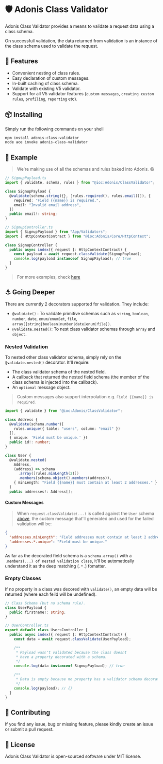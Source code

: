 # 🛡 Adonis Class Validator

Adonis Class Validator provides a means to validate a request data using a class schema.

On successfull validation, the data returned from validation is an instance of the class schema used to validate the request.

## 🎁 Features

- Convenient nesting of class rules.
- Easy declaration of custom messages.
- In-built caching of class schema.
- Validate with existing V5 validator.
- Support for all V5 validator features (`custom messages`, `creating custom rules`, `profiling`, `reporting` etc).

## 📦 Installing

Simply run the following commands on your shell

```bash
npm install adonis-class-validator
node ace invoke adonis-class-validator
```

## 📌 Example

> We're making use of all the schemas and rules baked into Adonis. 😃

```ts
// SignupPayload.ts
import { validate, schema, rules } from "@ioc:Adonis/ClassValidator";

class SignupPayload {
  @validate(schema.string({}, [rules.required(), rules.email()]), {
    required: "Field {{name}} is required.",
    email: "Invalid email address",
  })
  public email!: string;
}
```

```ts
// SignupController.ts
import { SignupPayload } from "App/Validators";
import { HttpContextContract } from "@ioc:Adonis/Core/HttpContext";

class SignupController {
  public async index({ request }: HttpContextContract) {
    const payload = await request.classValidate(SignupPayload);
    console.log(payload instanceof SignupPayload); // true
  }
}
```

> For more examples, check [here](./test/cases/classes.ts)

## ⚓️ Going Deeper

There are currently 2 decorators supported for validation. They include:

- `@validate()` : To validate primitive schemas such as `string`, `boolean`, `number`, `date`, `enum/enumSet`, `file`, `array([string|boolean|number|date|enum|file])`.
- `@validate.nested()`: To nest class validator schemas through `array` and `object`.

### Nested Validation

To nested other class validator schema, simply rely on the `@validate.nested()` decorator. It'll require:

- The class validator schema of the nested field.
- A callback that returned the nested field schema (the member of the class schema is injected into the callback).
- An `optional` message object.

> Custom messages also support interpolation e.g. `Field {{name}} is required`.

```ts
import { validate } from "@ioc:Adonis/ClassValidator";

class Address {
  @validate(schema.number([
    rules.unique({ table: "users", column: "email" })
  ]),
  { unique: 'Field must be unique.' })
  public id!: number;
}

class User {
  @validate.nested(
    Address,
    (address) => schema
      .array([rules.minLength(2)])
      .members(schema.object().members(address)),
    { minLength: "Field {{name}} must contain at least 2 addresses." }
  )
  public addresses!: Address[];
```

#### Custom Messages

> When `request.classValidate(...)` is called against the `User` schema [above](#nested-validation), the custom message that'll generated and used for the failed validation will be:

```json
{
  "addresses.minLength": "Field addresses must contain at least 2 addresses.",
  "addresses.*.unique": "Field must be unique."
}
```

As far as the decorated field schema is a `schema.array()` with a `.members(...) of nested validation class`, it'll be automatically understand it as the deep matching (`.*.`) fomatter.

### Empty Classes

If no property in a class was decored with `validate()`, an empty data will be returned (where each feild will be undefined).

```ts
// Class Schema (but no schema rule).
class UserPayload {
  public firstname!: string;
}

// UserController.ts
export default class UsersController {
  public async index({ request }: HttpContextContract) {
    const data = await request.classValidate(UserPayload);

    /**
     * Payload wasn't validated because the class doesnt
     * have a property decorated with a schema.
     */
    console.log(data instanceof SignupPayload); // true

    /**
     * Data is empty because no property has a validator schema decorator.
     */
    console.log(payload); // {}
  }
}
```

## 📝 Contributing

If you find any issue, bug or missing feature, please kindly create an issue or submit a pull request.

## 🔖 License

Adonis Class Validator is open-sourced software under MIT license.

